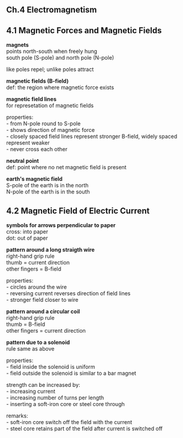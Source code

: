 ## Ch.4 Electromagnetism

## 4.1 Magnetic Forces and Magnetic Fields

**magnets**  
points north-south when freely hung  
south pole (S-pole) and north pole (N-pole)  

like poles repel; unlike poles attract

**magnetic fields (B-field)**  
def: the region where magnetic force exists  

**magnetic field lines**  
for represetation of magnetic fields  

properties:  
\- from N-pole round to S-pole  
\- shows direction of magnetic force  
\- closely spaced field lines represent stronger B-field, widely spaced represent weaker  
\- never cross each other  

**neutral point**  
def: point where no net magnetic field is present  

**earth's magnetic field**  
S-pole of the earth is in the north  
N-pole of the earth is in the south  

## 4.2 Magnetic Field of Electric Current  

**symbols for arrows perpendicular to paper**  
cross: into paper  
dot: out of paper  

**pattern around a long straigth wire**  
right-hand grip rule  
thumb = current direction  
other fingers = B-field  

properties:  
\- circles around the wire  
\- reversing current reverses direction of field lines  
\- stronger field closer to wire  

**pattern around a circular coil**  
right-hand grip rule  
thumb = B-field  
other fingers = current direction  

**pattern due to a solenoid**  
rule same as above  

properties:  
\- field inside the solenoid is uniform  
\- field outside the solenoid is similar to a bar magnet  

strength can be increased by:  
\- increasing current  
\- increasing number of turns per length  
\- inserting a soft-iron core or steel core through  

remarks:  
\- soft-iron core switch off the field with the current  
\- steel core retains part of the field after current is switched off
